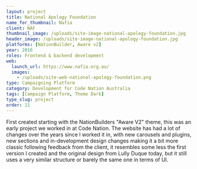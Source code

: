 ```yaml
---
layout: project
title: National Apology Foundation
name_for_thumbnail: Nafia
client: NAF
thumbnail_image: /uploads/site-image-national-apology-foundation.jpg
header_image: /uploads/site-image-national-apology-foundation.jpg
platforms: [NationBuilder, Aware v2]
year: 2016
roles: Frontend & backend development
web:
  launch_url: https://www.nafia.org.au/
  images:
    - /uploads/site-web-national-apology-foundation.png
type: Campaigning Platform
category: Development for Code Nation Australia
tags: [Campaign Platform, Theme Dark]
type_slug: project
order: 11
---
```


First created starting with the NationBuilders "Aware V2" theme, this was an early project we worked in at Code Nation. The website has had a lot of changes over the years since I worked it in, with new carousels and plugins, new sections and in-development design changes making it a bit more classic following feedback from the client, it resembles some less the first version I created and the original design from Lully Duque today, but it still uses a very similar structure or barely the same one in terms of UI.